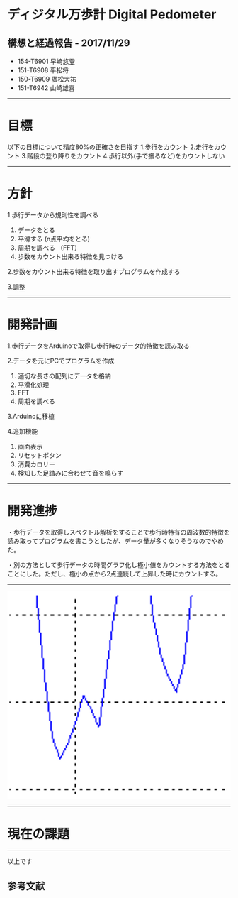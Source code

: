 # ディジタル万歩計 Digital Pedometer
## 構想と経過報告  - 2017/11/29

- 154-T6901 早﨑悠登
- 151-T6908 平松将
- 150-T6909 廣松大祐
- 151-T6942 山崎雄喜

---
# 目標
以下の目標について精度80%の正確さを目指す
1.歩行をカウント
2.走行をカウント
3.階段の登り降りをカウント
4.歩行以外(手で振るなど)をカウントしない

---
# 方針
1.歩行データから規則性を調べる

1) データをとる
2) 平滑する (n点平均をとる)
3) 周期を調べる （FFT）
4) 歩数をカウント出来る特徴を見つける

2.歩数をカウント出来る特徴を取り出すプログラムを作成する

3.調整


---
# 開発計画

1.歩行データをArduinoで取得し歩行時のデータ的特徴を読み取る

2.データを元にPCでプログラムを作成

1) 適切な長さの配列にデータを格納
2) 平滑化処理
3) FFT
4) 周期を調べる

3.Arduinoに移植

4.追加機能
1) 画面表示
2) リセットボタン
3) 消費カロリー
4) 検知した足踏みに合わせて音を鳴らす

---
# 開発進捗
・歩行データを取得しスペクトル解析をすることで歩行時特有の周波数的特徴を読み取ってプログラムを書こうとしたが、データ量が多くなりそうなのでやめた。


・別の方法として歩行データの時間グラフ化し極小値をカウントする方法をとることにした。ただし、極小の点から2点連続して上昇した時にカウントする。

---
![](./howtocount.png)




---

# 現在の課題

---
以上です

## 参考文献
